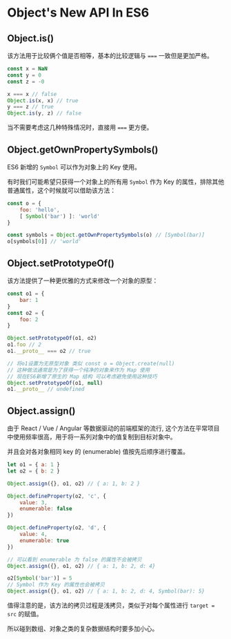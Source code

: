 # Object's New API In ES6

## Object.is()
该方法用于比较俩个值是否相等，基本的比较逻辑与 `===` 一致但是更加严格。
```js
const x = NaN
const y = 0
const z = -0

x === x // false
Object.is(x, x) // true
y === z // true
Object.is(y, z) // false
```
当不需要考虑这几种特殊情况时，直接用 `===` 更方便。

## Object.getOwnPropertySymbols()
ES6 新增的 `Symbol` 可以作为对象上的 Key 使用。  

有时我们可能希望只获得一个对象上的所有用 `Symbol` 作为 Key 的属性，排除其他普通属性，这个时候就可以借助该方法：
```js
const o = {
	foo: 'hello',
	[ Symbol('bar') ]: 'world'
}

const symbols = Object.getOwnPropertySymbols(o) // [Symbol(bar)]
o[symbols[0]] // 'world'
```

## Object.setPrototypeOf()
该方法提供了一种更优雅的方式来修改一个对象的原型：
```js
const o1 = {
	bar: 1
}
const o2 = {
	foo: 2
}

Object.setPrototypeOf(o1, o2)
o1.foo // 2
o1.__proto__ === o2 // true

// 将o1设置为无原型对象 类似 const o = Object.create(null)
// 这种做法通常是为了获得一个纯净的对象来作为 Map 使用
// 现在ES6新增了原生的 Map 结构 可以考虑避免使用这种技巧
Object.setPrototypeOf(o1, null)
o1.__proto__ // undefined
```

## Object.assign()
由于 React / Vue / Angular 等数据驱动的前端框架的流行, 这个方法在平常项目中使用频率很高，用于将一系列对象中的值复制到目标对象中。  

并且会对各对象相同 key 的 (enumerable) 值按先后顺序进行覆盖。
```js
let o1 = { a: 1 }
let o2 = { b: 2 }

Object.assign({}, o1, o2) // { a: 1, b: 2 }

Object.defineProperty(o2, 'c', {
	value: 3,
	enumerable: false
})

Object.defineProperty(o2, 'd', {
	value: 4,
	enumerable: true
})

// 可以看到 enumerable 为 false 的属性不会被拷贝
Object.assign({}, o1, o2) // { a: 1, b: 2, d: 4}

o2[Symbol('bar')] = 5
// Symbol 作为 Key 的属性也会被拷贝
Object.assign({}, o1, o2) // { a: 1, b: 2, d: 4, Symbol(bar): 5}
```
值得注意的是，该方法的拷贝过程是浅拷贝，类似于对每个属性进行 `target = src` 的赋值。  

所以碰到数组、对象之类的复杂数据结构时要多加小心。
